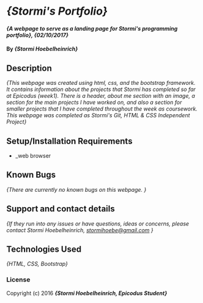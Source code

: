 # _{Stormi's Portfolio}_

#### _{A webpage to serve as a landing page for Stormi's programming portfolio}, {02/10/2017}_

#### By _**{Stormi Hoebelheinrich}**_

## Description

_{This webpage was created using html, css, and the bootstrap framework. It contains information about the projects that Stormi has completed so far at Epicodus (week1). There is a header, about me section with an image, a section for the main projects I have worked on, and also a section for smaller projects that I have completed throughout the week as coursework. This webpage was completed as Stormi's Git, HTML & CSS Independent Project}_

## Setup/Installation Requirements

* _web browser


## Known Bugs

_{There are currently no known bugs on this webpage. }_

## Support and contact details

_{If they run into any issues or have questions, ideas or concerns, please contact Stormi Hoebelheinrich, stormihoebe@gmail.com }_

## Technologies Used

_{HTML, CSS, Bootstrap}_

### License

Copyright (c) 2016 **_{Stormi Hoebelheinrich, Epicodus Student}_**
